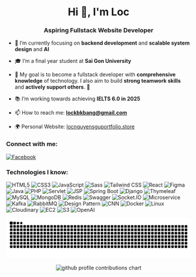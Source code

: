 <h1 align="center">Hi 👋, I'm Loc</h1>
<h3 align="center">Aspiring Fullstack Website Developer</h3>

- 🌱 I’m currently focusing on **backend development** and **scalable system design** and **AI**

- 🎓 I’m a final year student at **Sai Gon University**

- 🎯 My goal is to become a fullstack developer with **comprehensive knowledge** of technology. I also aim to build **strong teamwork skills** and **actively support others**. 🚀
  
- 📚 I’m working towards achieving **IELTS 6.0 in 2025**

- 📫 How to reach me: **lockbkbang@gmail.com**
- 🌍 Personal Website: [locnguyensguportfolio.store](https://locnguyensgu.github.io/nguyenhuuloc2k4/)  

<h3 align="left">Connect with me:</h3>
<p align="left">
  <a href="https://www.facebook.com/profile.php?id=100048582399397" target="_blank">
    <img src="https://img.shields.io/badge/Facebook-1877F2?style=for-the-badge&logo=facebook&logoColor=white" alt="Facebook" />
  </a>
</p>

<h3 align="left">Technologies I know:</h3>
<p align="left">
  <!-- Frontend cơ bản -->
  <img src="https://img.shields.io/badge/HTML5-E34F26?style=for-the-badge&logo=html5&logoColor=white" alt="HTML5" />
  <img src="https://img.shields.io/badge/CSS3-1572B6?style=for-the-badge&logo=css3&logoColor=white" alt="CSS3" />
  <img src="https://img.shields.io/badge/JavaScript-F7DF1E?style=for-the-badge&logo=javascript&logoColor=black" alt="JavaScript" />
  <img src="https://img.shields.io/badge/Sass-CC6699?style=for-the-badge&logo=sass&logoColor=white" alt="Sass" />
  <img src="https://img.shields.io/badge/Tailwind CSS-06B6D4?style=for-the-badge&logo=tailwindcss&logoColor=white" alt="Tailwind CSS" />
  <img src="https://img.shields.io/badge/React-61DAFB?style=for-the-badge&logo=react&logoColor=black" alt="React" />
  <img src="https://img.shields.io/badge/Figma-F24E1E?style=for-the-badge&logo=figma&logoColor=white" alt="Figma" />

  <!-- Backend cơ bản -->
  <img src="https://img.shields.io/badge/Java-007396?style=for-the-badge&logo=java&logoColor=white" alt="Java" />
  <img src="https://img.shields.io/badge/PHP-777BB4?style=for-the-badge&logo=php&logoColor=white" alt="PHP" />
  <img src="https://img.shields.io/badge/Servlet-3c99dc?style=for-the-badge&logo=java&logoColor=white" alt="Servlet" />
  <img src="https://img.shields.io/badge/JSP-007396?style=for-the-badge&logo=java&logoColor=white" alt="JSP" />
  <img src="https://img.shields.io/badge/Spring Boot-6DB33F?style=for-the-badge&logo=spring-boot&logoColor=white" alt="Spring Boot" />
  <img src="https://img.shields.io/badge/Django-092E20?style=for-the-badge&logo=django&logoColor=white" alt="Django" />
  <img src="https://img.shields.io/badge/Thymeleaf-005F0F?style=for-the-badge&logo=thymeleaf&logoColor=white" alt="Thymeleaf" />

  <!-- Database -->
  <img src="https://img.shields.io/badge/MySQL-4479A1?style=for-the-badge&logo=mysql&logoColor=white" alt="MySQL" />
  <img src="https://img.shields.io/badge/MongoDB-47A248?style=for-the-badge&logo=mongodb&logoColor=white" alt="MongoDB" />
  <img src="https://img.shields.io/badge/Redis-DC382D?style=for-the-badge&logo=redis&logoColor=white" alt="Redis" />

  <!-- API & Realtime -->
  <img src="https://img.shields.io/badge/Swagger-85EA2D?style=for-the-badge&logo=swagger&logoColor=black" alt="Swagger" />
  <img src="https://img.shields.io/badge/Socket.IO-010101?style=for-the-badge&logo=socket.io&logoColor=white" alt="Socket.IO" />

  <!-- Kiến trúc & nâng cao -->
  <img src="https://img.shields.io/badge/Microservice-FF9F1C?style=for-the-badge" alt="Microservice" />
  <img src="https://img.shields.io/badge/Kafka-231F20?style=for-the-badge&logo=apache-kafka&logoColor=white" alt="Kafka" />
  <img src="https://img.shields.io/badge/RabbitMQ-FF6600?style=for-the-badge&logo=rabbitmq&logoColor=white" alt="RabbitMQ" />
  <img src="https://img.shields.io/badge/Design Pattern-4A4A4A?style=for-the-badge" alt="Design Pattern" />

  <!-- Machine learning -->
  <img src="https://img.shields.io/badge/CNN-FF6F61?style=for-the-badge" alt="CNN" />

 <!-- Hạ tầng & môi trường -->
  <img src="https://img.shields.io/badge/Docker-2496ED?style=for-the-badge&logo=docker&logoColor=white" alt="Docker" />
  <img src="https://img.shields.io/badge/Linux-FCC624?style=for-the-badge&logo=linux&logoColor=black" alt="Linux" />
  <img src="https://img.shields.io/badge/Cloudinary-3448C5?style=for-the-badge&logo=cloudinary&logoColor=white" alt="Cloudinary" />
  <img src="https://img.shields.io/badge/AWS EC2-FF9900?style=for-the-badge&logo=amazon-ec2&logoColor=white" alt="EC2" />
  <img src="https://img.shields.io/badge/AWS S3-569A31?style=for-the-badge&logo=amazon-s3&logoColor=white" alt="S3" />
  <img src="https://img.shields.io/badge/OpenAI-412991?style=for-the-badge&logo=openai&logoColor=white" alt="OpenAI" />
</p>
<picture>
  <source media="(prefers-color-scheme: dark)" srcset="https://raw.githubusercontent.com/LocNguyenSGU/LocNguyenSGU/output/github-snake-dark.svg" />
  <source media="(prefers-color-scheme: light)" srcset="https://raw.githubusercontent.com/LocNguyenSGU/LocNguyenSGU/output/github-snake.svg" />
  <img alt="github-snake" src="https://raw.githubusercontent.com/LocNguyenSGU/LocNguyenSGU/output/github-snake.svg" />
</picture>


<p align="center" >
	<picture>
	  <source media="(prefers-color-scheme: dark)"  srcset="https://raw.githubusercontent.com/LocNguyenSGU/LocNguyenSGU/output-3d-contrib/night.svg" />
	  <source media="(prefers-color-scheme: light)" srcset="https://raw.githubusercontent.com/LocNguyenSGU/LocNguyenSGU/output-3d-contrib/day.svg" />
	  <img alt="github profile contributions chart"    src="https://raw.githubusercontent.com/LocNguyenSGU/LocNguyenSGU/output-3d-contrib/day.svg" />
	</picture>
</p>